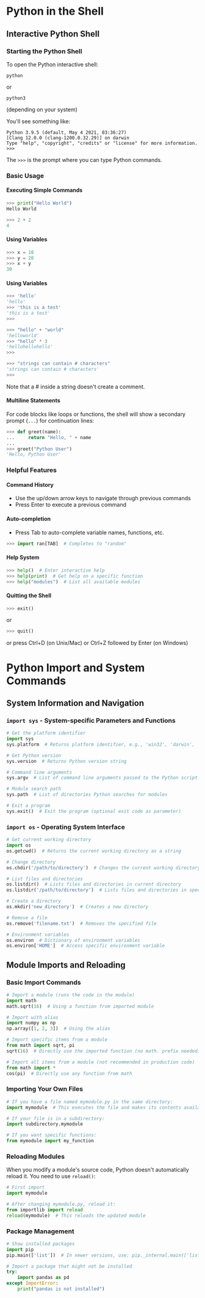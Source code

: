 # Python in the Shell

## Interactive Python Shell

### Starting the Python Shell
To open the Python interactive shell:
```
python
```
or 
```
python3
```
(depending on your system)

You'll see something like:
```
Python 3.9.5 (default, May 4 2021, 03:36:27) 
[Clang 12.0.0 (clang-1200.0.32.29)] on darwin
Type "help", "copyright", "credits" or "license" for more information.
>>>
```

The `>>>` is the prompt where you can type Python commands.

### Basic Usage

#### Executing Simple Commands
```python
>>> print("Hello World")
Hello World

>>> 2 + 2
4
```

#### Using Variables
```python
>>> x = 10
>>> y = 20
>>> x + y
30
```

#### Using Variables
```python
>>> 'hello'
'hello'
>>> 'this is a test'
'this is a test'
>>> 

>>> "hello" + "world"
'helloworld'
>>> "hello" * 3
'hellohellohello'
>>> 

>>> "strings can contain # characters"
'strings can contain # characters'
>>> 
```
Note that a # inside a string doesn't create a comment.

#### Multiline Statements
For code blocks like loops or functions, the shell will show a secondary prompt (`...`) for continuation lines:
```python
>>> def greet(name):
...     return "Hello, " + name
... 
>>> greet("Python User")
'Hello, Python User'
```

### Helpful Features

#### Command History
- Use the up/down arrow keys to navigate through previous commands
- Press Enter to execute a previous command

#### Auto-completion
- Press Tab to auto-complete variable names, functions, etc.
```python
>>> import ran[TAB]  # Completes to "random"
```

#### Help System
```python
>>> help()  # Enter interactive help
>>> help(print)  # Get help on a specific function
>>> help("modules")  # List all available modules
```

#### Quitting the Shell
```python
>>> exit()
```
or
```python
>>> quit()
```
or press Ctrl+D (on Unix/Mac) or Ctrl+Z followed by Enter (on Windows)

# Python Import and System Commands

## System Information and Navigation

### `import sys` - System-specific Parameters and Functions

```python
# Get the platform identifier
import sys
sys.platform  # Returns platform identifier, e.g., 'win32', 'darwin', 'linux'

# Get Python version
sys.version  # Returns Python version string

# Command line arguments
sys.argv  # List of command line arguments passed to the Python script

# Module search path
sys.path  # List of directories Python searches for modules

# Exit a program
sys.exit()  # Exit the program (optional exit code as parameter)
```

### `import os` - Operating System Interface

```python
# Get current working directory
import os
os.getcwd()  # Returns the current working directory as a string

# Change directory
os.chdir('/path/to/directory')  # Changes the current working directory

# List files and directories
os.listdir()  # Lists files and directories in current directory
os.listdir('/path/to/directory')  # Lists files and directories in specified path

# Create a directory
os.mkdir('new_directory')  # Creates a new directory

# Remove a file
os.remove('filename.txt')  # Removes the specified file

# Environment variables
os.environ  # Dictionary of environment variables
os.environ['HOME']  # Access specific environment variable
```

## Module Imports and Reloading

### Basic Import Commands

```python
# Import a module (runs the code in the module)
import math
math.sqrt(16)  # Using a function from imported module

# Import with alias
import numpy as np
np.array([1, 2, 3])  # Using the alias

# Import specific items from a module
from math import sqrt, pi
sqrt(16)  # Directly use the imported function (no math. prefix needed)

# Import all items from a module (not recommended in production code)
from math import *
cos(pi)  # Directly use any function from math
```

### Importing Your Own Files

```python
# If you have a file named mymodule.py in the same directory:
import mymodule  # This executes the file and makes its contents available

# If your file is in a subdirectory:
import subdirectory.mymodule

# If you want specific functions:
from mymodule import my_function
```

### Reloading Modules

When you modify a module's source code, Python doesn't automatically reload it. You need to use `reload()`:

```python
# First import
import mymodule

# After changing mymodule.py, reload it:
from importlib import reload
reload(mymodule)  # This reloads the updated module
```

### Package Management

```python
# Show installed packages
import pip
pip.main(['list'])  # In newer versions, use: pip._internal.main(['list'])

# Import a package that might not be installed
try:
    import pandas as pd
except ImportError:
    print("pandas is not installed")
```
